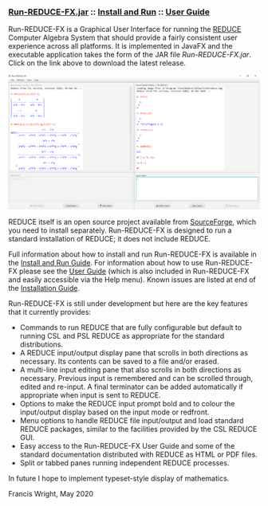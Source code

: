 ### [Run-REDUCE-FX.jar](https://github.com/fjwright/Run-REDUCE-FX/releases/latest/download/Run-REDUCE-FX.jar) :: [Install and Run](InstallAndRun.md) :: [User Guide](UserGuide.html)

Run-REDUCE-FX is a Graphical User Interface for running the
[REDUCE](https://reduce-algebra.sourceforge.io/) Computer Algebra
System that should provide a fairly consistent user experience across
all platforms.  It is implemented in JavaFX and the executable
application takes the form of the JAR file *Run-REDUCE-FX.jar*.  Click
on the link above to download the latest release.

![Run-REDUCE-FX screen shot](Run-REDUCE-FX.png "Run-REDUCE-FX screen shot")

REDUCE itself is an open source project available from
[SourceForge](https://sourceforge.net/projects/reduce-algebra/), which
you need to install separately.  Run-REDUCE-FX is designed to run a
standard installation of REDUCE; it does not include REDUCE.

Full information about how to install and run Run-REDUCE-FX is
available in the [Install and Run Guide](InstallAndRun.md).  For
information about how to use Run-REDUCE-FX please see the [User
Guide](UserGuide.html) (which is also included in Run-REDUCE-FX and
easily accessible via the Help menu).  Known issues are listed at end
of the [Installation Guide](InstallationGuide.md).

Run-REDUCE-FX is still under development but here are the key features
that it currently provides:

* Commands to run REDUCE that are fully configurable but default to
  running CSL and PSL REDUCE as appropriate for the standard
  distributions.
* A REDUCE input/output display pane that scrolls in both directions
  as necessary.  Its contents can be saved to a file and/or erased.
* A multi-line input editing pane that also scrolls in both directions
  as necessary.  Previous input is remembered and can be scrolled
  through, edited and re-input.  A final terminator can be added
  automatically if appropriate when input is sent to REDUCE.
* Options to make the REDUCE input prompt bold and to colour the
  input/output display based on the input mode or redfront.
* Menu options to handle REDUCE file input/output and load standard
  REDUCE packages, similar to the facilities provided by the CSL
  REDUCE GUI.
* Easy access to the Run-REDUCE-FX User Guide and some of the standard
  documentation distributed with REDUCE as HTML or PDF files.
* Split or tabbed panes running independent REDUCE processes.

In future I hope to implement typeset-style display of mathematics.

Francis Wright, May 2020

